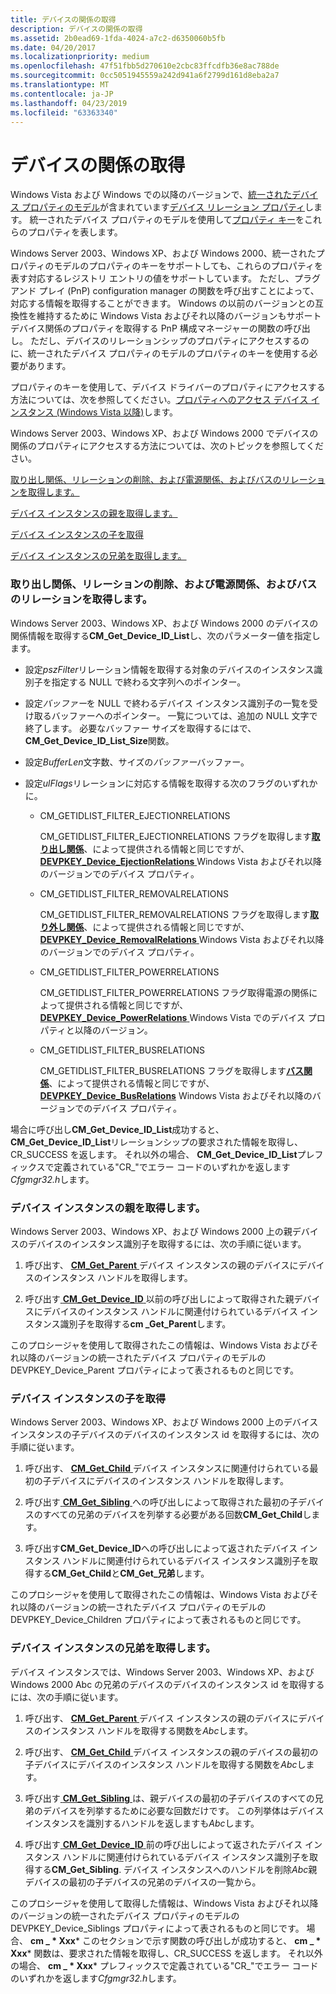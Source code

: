 ```yaml
---
title: デバイスの関係の取得
description: デバイスの関係の取得
ms.assetid: 2b0ead69-1fda-4024-a7c2-d6350060b5fb
ms.date: 04/20/2017
ms.localizationpriority: medium
ms.openlocfilehash: 47f51fbb5d270610e2cbc83ffcdfb36e8ac788de
ms.sourcegitcommit: 0cc5051945559a242d941a6f2799d161d8eba2a7
ms.translationtype: MT
ms.contentlocale: ja-JP
ms.lasthandoff: 04/23/2019
ms.locfileid: "63363340"
---
```

# <a name="retrieving-device-relations"></a>デバイスの関係の取得


Windows Vista および Windows での以降のバージョンで、[統一されたデバイス プロパティのモデル](unified-device-property-model--windows-vista-and-later-.md)が含まれています[デバイス リレーション プロパティ](https://msdn.microsoft.com/library/windows/hardware/ff541498)します。 統一されたデバイス プロパティのモデルを使用して[プロパティ キー](property-keys.md)をこれらのプロパティを表します。

Windows Server 2003、Windows XP、および Windows 2000、統一されたプロパティのモデルのプロパティのキーをサポートしても、これらのプロパティを表す対応するレジストリ エントリの値をサポートしています。 ただし、プラグ アンド プレイ (PnP) configuration manager の関数を呼び出すことによって、対応する情報を取得することができます。 Windows の以前のバージョンとの互換性を維持するために Windows Vista およびそれ以降のバージョンもサポート デバイス関係のプロパティを取得する PnP 構成マネージャーの関数の呼び出し。 ただし、デバイスのリレーションシップのプロパティにアクセスするのに、統一されたデバイス プロパティのモデルのプロパティのキーを使用する必要があります。

プロパティのキーを使用して、デバイス ドライバーのプロパティにアクセスする方法については、次を参照してください。[プロパティへのアクセス デバイス インスタンス (Windows Vista 以降)](accessing-device-instance-properties--windows-vista-and-later-.md)します。

Windows Server 2003、Windows XP、および Windows 2000 でデバイスの関係のプロパティにアクセスする方法については、次のトピックを参照してください。

[取り出し関係、リレーションの削除、および電源関係、およびバスのリレーションを取得します。](#retrieving-ejection-relations--removal-relations--and-power-relations-)

[デバイス インスタンスの親を取得します。](#retrieving-the-parent-of-a-device-inst)

[デバイス インスタンスの子を取得](#retrieving-the-children-of-a-device-inst)

[デバイス インスタンスの兄弟を取得します。](#retrieving-the-siblings-of-a-device-inst)

### <a href="" id="retrieving-ejection-relations--removal-relations--and-power-relations-"></a> 取り出し関係、リレーションの削除、および電源関係、およびバスのリレーションを取得します。

Windows Server 2003、Windows XP、および Windows 2000 のデバイスの関係情報を取得する**CM_Get_Device_ID_List**し、次のパラメーター値を指定します。

-   設定*pszFilter*リレーション情報を取得する対象のデバイスのインスタンス識別子を指定する NULL で終わる文字列へのポインター。

-   設定*バッファー*を NULL で終わるデバイス インスタンス識別子の一覧を受け取るバッファーへのポインター。 一覧については、追加の NULL 文字で終了します。 必要なバッファー サイズを取得するにはで、 **CM_Get_Device_ID_List_Size**関数。

-   設定*BufferLen*文字数、サイズの*バッファー*バッファー。

-   設定*ulFlags*リレーションに対応する情報を取得する次のフラグのいずれかに。
    -   CM_GETIDLIST_FILTER_EJECTIONRELATIONS

        CM_GETIDLIST_FILTER_EJECTIONRELATIONS フラグを取得します[**取り出し関係**](https://msdn.microsoft.com/library/windows/hardware/ff551670)、によって提供される情報と同じですが、 [ **DEVPKEY_Device_EjectionRelations** ](https://msdn.microsoft.com/library/windows/hardware/ff542482) Windows Vista およびそれ以降のバージョンでのデバイス プロパティ。

    -   CM_GETIDLIST_FILTER_REMOVALRELATIONS

        CM_GETIDLIST_FILTER_REMOVALRELATIONS フラグを取得します[**取り外し関係**](https://msdn.microsoft.com/library/windows/hardware/ff551670)、によって提供される情報と同じですが、 [ **DEVPKEY_Device_RemovalRelations** ](https://msdn.microsoft.com/library/windows/hardware/ff542614) Windows Vista およびそれ以降のバージョンでのデバイス プロパティ。

    -   CM_GETIDLIST_FILTER_POWERRELATIONS

        CM_GETIDLIST_FILTER_POWERRELATIONS フラグ取得電源の関係によって提供される情報と同じですが、 [ **DEVPKEY_Device_PowerRelations** ](https://msdn.microsoft.com/library/windows/hardware/ff542588) Windows Vista でのデバイス プロパティと以降のバージョン。

    -   CM_GETIDLIST_FILTER_BUSRELATIONS

        CM_GETIDLIST_FILTER_BUSRELATIONS フラグを取得します[**バス関係**](https://msdn.microsoft.com/library/windows/hardware/ff551670)、によって提供される情報と同じですが、 [ **DEVPKEY_Device_BusRelations**](https://msdn.microsoft.com/library/windows/hardware/ff542368) Windows Vista およびそれ以降のバージョンでのデバイス プロパティ。

場合に呼び出し**CM_Get_Device_ID_List**成功すると、 **CM_Get_Device_ID_List**リレーションシップの要求された情報を取得し、CR_SUCCESS を返します。 それ以外の場合、 **CM_Get_Device_ID_List**プレフィックスで定義されている"CR_"でエラー コードのいずれかを返します*Cfgmgr32.h*します。

### <a href="" id="retrieving-the-parent-of-a-device-inst"></a> デバイス インスタンスの親を取得します。

Windows Server 2003、Windows XP、および Windows 2000 上の親デバイスのデバイスのインスタンス識別子を取得するには、次の手順に従います。

1.  呼び出す、 [ **CM_Get_Parent** ](https://msdn.microsoft.com/library/windows/hardware/ff538610)デバイス インスタンスの親のデバイスにデバイスのインスタンス ハンドルを取得します。

2.  呼び出す[ **CM_Get_Device_ID** ](https://msdn.microsoft.com/library/windows/hardware/ff538405)以前の呼び出しによって取得された親デバイスにデバイスのインスタンス ハンドルに関連付けられているデバイス インスタンス識別子を取得する**cm _Get_Parent**します。

このプロシージャを使用して取得されたこの情報は、Windows Vista およびそれ以降のバージョンの統一されたデバイス プロパティのモデルの DEVPKEY_Device_Parent プロパティによって表されるものと同じです。

### <a href="" id="retrieving-the-children-of-a-device-inst"></a>デバイス インスタンスの子を取得

Windows Server 2003、Windows XP、および Windows 2000 上のデバイス インスタンスの子デバイスのデバイスのインスタンス id を取得するには、次の手順に従います。

1.  呼び出す、 [ **CM_Get_Child** ](https://msdn.microsoft.com/library/windows/hardware/ff538074)デバイス インスタンスに関連付けられている最初の子デバイスにデバイスのインスタンス ハンドルを取得します。

2.  呼び出す[ **CM_Get_Sibling** ](https://msdn.microsoft.com/library/windows/hardware/ff538674)への呼び出しによって取得された最初の子デバイスのすべての兄弟のデバイスを列挙する必要がある回数**CM_Get_Child**します。

3.  呼び出す**CM_Get_Device_ID**への呼び出しによって返されたデバイス インスタンス ハンドルに関連付けられているデバイス インスタンス識別子を取得する**CM_Get_Child**と**CM_Get_兄弟**します。

このプロシージャを使用して取得されたこの情報は、Windows Vista およびそれ以降のバージョンの統一されたデバイス プロパティのモデルの DEVPKEY_Device_Children プロパティによって表されるものと同じです。

### <a href="" id="retrieving-the-siblings-of-a-device-inst"></a>デバイス インスタンスの兄弟を取得します。

デバイス インスタンスでは、Windows Server 2003、Windows XP、および Windows 2000 Abc の兄弟のデバイスのデバイスのインスタンス id を取得するには、次の手順に従います。

1.  呼び出す、 [ **CM_Get_Parent** ](https://msdn.microsoft.com/library/windows/hardware/ff538610)デバイス インスタンスの親のデバイスにデバイスのインスタンス ハンドルを取得する関数を*Abc*します。

2.  呼び出す、 [ **CM_Get_Child** ](https://msdn.microsoft.com/library/windows/hardware/ff538074)デバイス インスタンスの親のデバイスの最初の子デバイスにデバイスのインスタンス ハンドルを取得する関数を*Abc*します。

3.  呼び出す[ **CM_Get_Sibling** ](https://msdn.microsoft.com/library/windows/hardware/ff538674)は、親デバイスの最初の子デバイスのすべての兄弟のデバイスを列挙するために必要な回数だけです。 この列挙体はデバイス インスタンスを識別するハンドルを返しますも*Abc*します。

4.  呼び出す[ **CM_Get_Device_ID** ](https://msdn.microsoft.com/library/windows/hardware/ff538405)前の呼び出しによって返されたデバイス インスタンス ハンドルに関連付けられているデバイス インスタンス識別子を取得する**CM_Get_Sibling**. デバイス インスタンスへのハンドルを削除*Abc*親デバイスの最初の子デバイスの兄弟のデバイスの一覧から。

このプロシージャを使用して取得した情報は、Windows Vista およびそれ以降のバージョンの統一されたデバイス プロパティのモデルの DEVPKEY_Device_Siblings プロパティによって表されるものと同じです。 場合、 **cm _ * Xxx*** このセクションで示す関数の呼び出しが成功すると、 **cm _ * Xxx*** 関数は、要求された情報を取得し、CR_SUCCESS を返します。 それ以外の場合、 **cm _ * Xxx*** プレフィックスで定義されている"CR_"でエラー コードのいずれかを返します*Cfgmgr32.h*します。

 

 





